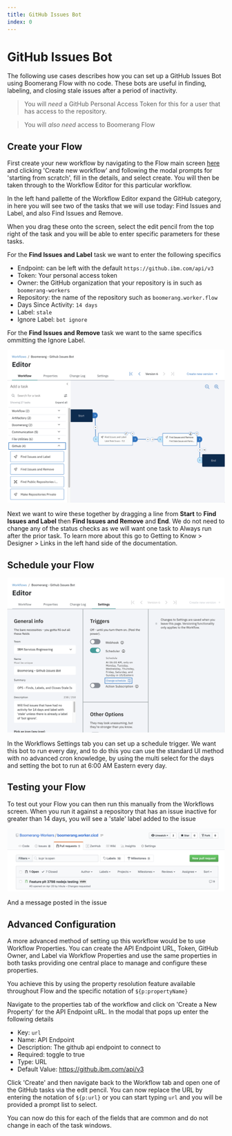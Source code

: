 ```yaml
---
title: GitHub Issues Bot
index: 0
---
```


# GitHub Issues Bot

The following use cases describes how you can set up a GitHub Issues Bot using Boomerang Flow with no code. These bots are useful in finding, labeling, and closing stale issues after a period of inactivity.

> You will _need_ a GitHub Personal Access Token for this for a user that has access to the repository.

> You will _also need_ access to Boomerang Flow

## Create your Flow

First create your new workflow by navigating to the Flow main screen [here](https://launch.boomerangplatform.net/flow/apps/flow) and clicking 'Create new workflow' and following the modal prompts for 'starting from scratch', fill in the details, and select create. You will then be taken through to the Workflow Editor for this particular workflow.

In the left hand pallette of the Workflow Editor expand the GitHub category, in here you will see two of the tasks that we will use today: Find Issues and Label, and also Find Issues and Remove.

When you drag these onto the screen, select the edit pencil from the top right of the task and you will be able to enter specific parameters for these tasks.

For the **Find Issues and Label** task we want to enter the following specifics
- Endpoint: can be left with the default `https://github.ibm.com/api/v3`
- Token: Your personal access token
- Owner: the GitHub organization that your repository is in such as `boomerang-workers`
- Repository: the name of the repository such as `boomerang.worker.flow`
- Days Since Activity: `14 days`
- Label: `stale`
- Ignore Label: `bot ignore`

For the **Find Issues and Remove** task we want to the same specifics ommitting the Ignore Label.

![Workflow Settings](./assets/github-issues-bot-workflow.png)

Next we want to wire these together by dragging a line from **Start** to **Find Issues and Label** then **Find Issues and Remove** and **End**. We do not need to change any of the status checks as we will want one task to Always run after the prior task. To learn more about this go to Getting to Know > Designer > Links in the left hand side of the documentation.

## Schedule your Flow

![Workflow Settings](./assets/github-issues-bot-settings.png)

In the Workflows Settings tab you can set up a schedule trigger. We want this bot to run every day, and to do this you can use the standard UI method with no advanced cron knowledge, by using the multi select for the days and setting the bot to run at 6:00 AM Eastern every day.

## Testing your Flow

To test out your Flow you can then run this manually from the Workflows screen. When you run it against a repository that has an issue inactive for greater than 14 days, you will see a 'stale' label added to the issue

![Stale Issue](./assets/github-issues-bot-repo-stale-label.png)

And a message posted in the issue

<!-- ![Stale Issue](./assets/github-issues-bot-repo-stale-message.png) -->

## Advanced Configuration

A more advanced method of setting up this workflow would be to use Workflow Properties. You can create the API Endpoint URL, Token, GitHub Owner, and Label via Workflow Properties and use the same properties in both tasks providing one central place to manage and configure these properties.

You achieve this by using the property resolution feature available throughout Flow and the specific notation of `${p:propertyName}`

Navigate to the properties tab of the workflow and click on 'Create a New Property' for the API Endpoint uRL. In the modal that pops up enter the following details

- Key: `url`
- Name: API Endpoint
- Description: The github api endpoint to connect to
- Required: toggle to true
- Type: URL
- Default Value: https://github.ibm.com/api/v3

Click 'Create' and then navigate back to the Workflow tab and open one of the GitHub tasks via the edit pencil. You can now replace the URL by entering the notation of `${p:url}` or you can start typing `url` and you will be provided a prompt list to select.

You can now do this for each of the fields that are common and do not change in each of the task windows.